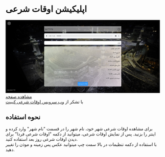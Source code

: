 # اپلیکیشن اوقات شرعی
![screenshot](screenshot.jpg)<br>
[مشاهده صفحه](https://sagharizadeh.github.io/religious-times/)<br>
با تشکر از [وب سرویس اوقات شرعی کیبیت](https://keybit.ir/brain/%d9%88%d8%a8-%d8%b3%d8%b1%d9%88%db%8c%d8%b3-%d8%af%d8%b1%db%8c%d8%a7%d9%81%d8%aa-%d8%a7%d9%88%d9%82%d8%a7%d8%aa-%d8%b4%d8%b1%d8%b9%db%8c/)<br>

## نحوه استفاده
برای مشاهده اوقات شرعی شهر خود، نام شهر را در قسمت "نام شهر" وارد کرده و اینتر را بزنید. پس از نمایش اوقات شرعی، میتوانید از دکمه "اوقات شرعی فردا" برای دیدن اوقات شرعی روز بعد استفاده کنید.<br>
با استفاده از دکمه تنظیمات در بالا سمت چپ میتوانید عکس پس زمینه و موذن را تغییر دهید.
